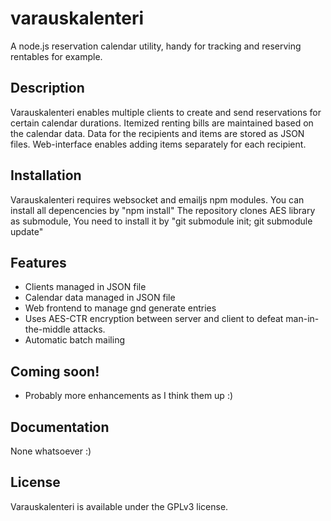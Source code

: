 # varauskalenteri

A node.js reservation calendar utility, handy for tracking and reserving rentables for example.

## Description

Varauskalenteri enables multiple clients to create and send reservations for certain calendar durations. Itemized renting bills are maintained based on the calendar data.
Data for the recipients and items are stored as JSON files. Web-interface enables adding items separately for each recipient.

## Installation

Varauskalenteri requires websocket and emailjs npm modules. You can install all depencencies by "npm install"
The repository clones AES library as submodule, You need to install it by "git submodule init; git submodule update"

## Features

* Clients managed in JSON file
* Calendar data managed in JSON file
* Web frontend to manage gnd generate entries
* Uses AES-CTR encryption between server and client to defeat man-in-the-middle attacks.
* Automatic batch mailing
  
## Coming soon!

* Probably more enhancements as I think them up :)
    
## Documentation

None whatsoever :)

## License

Varauskalenteri is available under the GPLv3 license.
